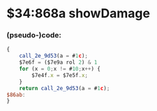 ﻿
# $34:868a showDamage



### (pseudo-)code:
```js
{
	call_2e_9d53(a = #1c);
	$7e6f = ($7e9a rol 2) & 1
	for (x = 0;x != #10;x++) {
		$7e4f.x = $7e5f.x;
	}
	return call_2e_9d53(a = #1c);
$86ab:
}
```



